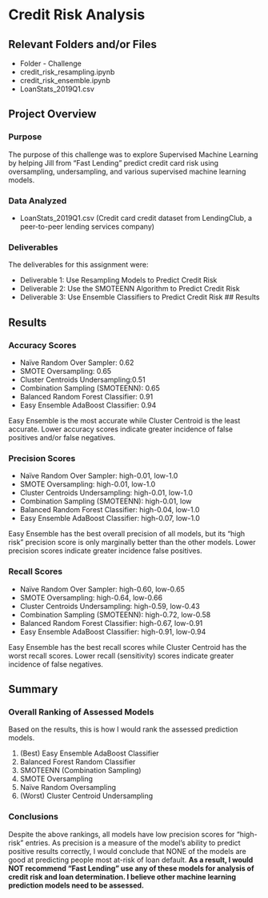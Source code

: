 # Credit Risk Analysis
## Relevant Folders and/or Files
-	Folder - Challenge
-	credit_risk_resampling.ipynb
-	credit_risk_ensemble.ipynb
-	LoanStats_2019Q1.csv

## Project Overview
### Purpose

The purpose of this challenge was to explore Supervised Machine Learning by helping Jill from “Fast Lending” predict credit card risk using oversampling, undersampling, and various supervised machine learning models.  

### Data Analyzed
-	LoanStats_2019Q1.csv (Credit card credit dataset from LendingClub, a peer-to-peer lending services company)

### Deliverables 
The deliverables for this assignment were:
-	Deliverable 1: Use Resampling Models to Predict Credit Risk 
-	Deliverable 2: Use the SMOTEENN Algorithm to Predict Credit Risk 
-	Deliverable 3: Use Ensemble Classifiers to Predict Credit Risk ## Results

## Results
### Accuracy Scores
-	Naïve Random Over Sampler: 0.62
-	SMOTE Oversampling: 0.65
-	Cluster Centroids Undersampling:0.51
-	Combination Sampling (SMOTEENN): 0.65
-	Balanced Random Forest Classifier: 0.91
-	Easy Ensemble AdaBoost Classifier: 0.94

Easy Ensemble is the most accurate while Cluster Centroid is the least accurate. Lower accuracy scores indicate greater incidence of false positives and/or false negatives.  

### Precision Scores
-	Naïve Random Over Sampler: high-0.01, low-1.0
-	SMOTE Oversampling: high-0.01, low-1.0
-	Cluster Centroids Undersampling: high-0.01, low-1.0
-	Combination Sampling (SMOTEENN): high-0.01, low
-	Balanced Random Forest Classifier: high-0.04, low-1.0
-	Easy Ensemble AdaBoost Classifier: high-0.07, low-1.0

Easy Ensemble has the best overall precision of all models, but its “high risk” precision score is only marginally better than the other models. Lower precision scores indicate greater incidence false positives.  

### Recall Scores
-	Naïve Random Over Sampler: high-0.60, low-0.65
-	SMOTE Oversampling: high-0.64, low-0.66
-	Cluster Centroids Undersampling: high-0.59, low-0.43
-	Combination Sampling (SMOTEENN): high-0.72, low-0.58
-	Balanced Random Forest Classifier: high-0.67, low-0.91
-	Easy Ensemble AdaBoost Classifier: high-0.91, low-0.94

Easy Ensemble has the best recall scores while Cluster Centroid has the worst recall scores. Lower recall (sensitivity) scores indicate greater incidence of false negatives.  

## Summary
### Overall Ranking of Assessed Models
Based on the results, this is how I would rank the assessed prediction models. 
1.	(Best) Easy Ensemble AdaBoost Classifier
2.	Balanced Forest Random Classifier
3.	SMOTEENN (Combination Sampling)
4.	SMOTE Oversampling
5.	Naïve Random Oversampling
6.	(Worst) Cluster Centroid Undersampling

### Conclusions
Despite the above rankings, all models have low precision scores for “high-risk” entries. As precision is a measure of the model’s ability to predict positive results correctly, I would conclude that NONE of the models are good at predicting people most at-risk of loan default. **As a result, I would NOT recommend “Fast Lending” use any of these models for analysis of credit risk and loan determination.  I believe other machine learning prediction models need to be assessed.**    

